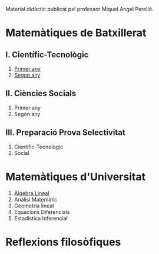 Material didàctic publicat pel professor Miquel Àngel Perelló.

# Matemàtiques de Batxillerat

## I. Científic-Tecnològic

1. [Primer any](1batxcte/index.md)
2. [Segon any](2batxcte/index.md)

## II. Ciències Socials

1. Primer any
2. Segon any

## III. Preparació Prova Selectivitat

1. Científic-Tecnològic
2. Social

# Matemàtiques d'Universitat

1. [Àlgebra Lineal](alg-lin/algebraLineal.html)
2. Anàlisi Matemàtic
3. Geometria lineal
4. Equacions Diferencials
5. Estadística Inferencial

# Reflexions filosòfiques
